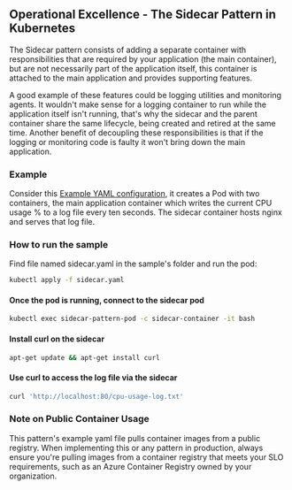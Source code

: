 ## Operational Excellence - The Sidecar Pattern in Kubernetes

The Sidecar pattern consists of adding a separate container with responsibilities that are required by your application (the main container), but are not necessarily part of the application itself, this container is attached to the main application and provides supporting features.

A good example of these features could be logging utilities and monitoring agents. It wouldn't make sense for a logging container to run while the application itself isn't running, that's why the sidecar and the parent container share the same lifecycle, being created and retired at the same time. Another benefit of decoupling these responsibilities is that if the logging or monitoring code is faulty it won't bring down the main application.

### Example

Consider this [Example YAML configuration](sidecar.yaml), it creates a Pod with two containers, the main application container which writes the current CPU usage % to a log file every ten seconds. The sidecar container hosts nginx and serves that log file.

### How to run the sample

Find file named sidecar.yaml in the sample's folder and run the pod:

```bash
kubectl apply -f sidecar.yaml
```

#### Once the pod is running, connect to the sidecar pod

```bash
kubectl exec sidecar-pattern-pod -c sidecar-container -it bash
```

#### Install curl on the sidecar

```bash
apt-get update && apt-get install curl
```

#### Use curl to access the log file via the sidecar

```bash
curl 'http://localhost:80/cpu-usage-log.txt'
```

### Note on Public Container Usage

This pattern's example yaml file pulls container images from a public registry. When implementing this or any pattern in production, always ensure you're pulling images from a container registry that meets your SLO requirements, such as an Azure Container Registry owned by your organization.

